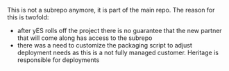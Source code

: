 This is not a subrepo anymore, it is part of the main repo.  The reason for this is twofold:
  - after yES rolls off the project there is no guarantee that the new partner that will come along has access to the subrepo
  - there was a need to customize the packaging script to adjust deployment needs as this is a not fully managed customer. Heritage is responsible for deployments

